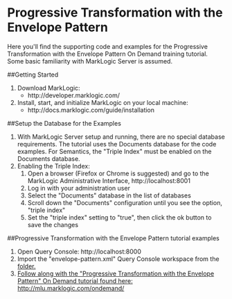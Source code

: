 # Progressive Transformation with the Envelope Pattern
Here you'll find the supporting code and examples for the Progressive Transformation with the Envelope Pattern On Demand training tutorial.  Some basic familiarity with MarkLogic Server is assumed.

##Getting Started
<ol>
<li>Download MarkLogic:
  <ul>
    <li>http://developer.marklogic.com/
  </ul>
<li>Install, start, and initialize MarkLogic on your local machine:
  <ul>
    <li>http://docs.marklogic.com/guide/installation
  </ul>
</ol>
##Setup the Database for the Examples
<ol>
<li>With MarkLogic Server setup and running, there are no special database requirements. The tutorial uses the Documents database for the code examples. For Semantics, the "Triple Index" must be enabled on the Documents database.
<li>Enabling the Triple Index:
  <ol>
    <li>Open a browser (Firefox or Chrome is suggested) and go to the MarkLogic Administrative Interface, http://localhost:8001
    <li>Log in with your administration user
    <li>Select the "Documents" database in the list of databases
    <li>Scroll down the "Documents" configuration until you see the option, "triple index"
    <li>Set the "triple index" setting to "true", then click the ok button to save the changes
  </ol>
</ol>
##Progressive Transformation with the Envelope Pattern tutorial examples
<ol>
<li>Open Query Console:  http://localhost:8000
<li>Import the "envelope-pattern.xml" Query Console workspace from the <a href="https://github.com/MarkLogicUniversity/OnDemand/tree/master/envelope-pattern"</a> folder.  
<li>Follow along with the "Progressive Transformation with the Envelope Pattern" On Demand tutorial found here:  http://mlu.marklogic.com/ondemand/
</ol>
